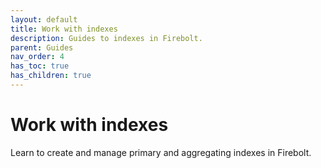 ```yaml
---
layout: default
title: Work with indexes
description: Guides to indexes in Firebolt. 
parent: Guides
nav_order: 4
has_toc: true
has_children: true
---
```


# Work with indexes

Learn to create and manage primary and aggregating indexes in Firebolt. 